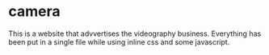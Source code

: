 # camera
This is a website that advvertises the videography business. Everything has been put in a single file while using inline css and some javascript. 
